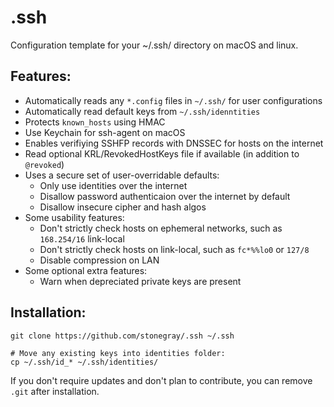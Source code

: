 # .ssh

Configuration template for your ~/.ssh/ directory on macOS and linux.

## Features:

- Automatically reads any `*.config` files in `~/.ssh/` for user configurations
- Automatically read default keys from `~/.ssh/idenntities`
- Protects `known_hosts` using HMAC
- Use Keychain for ssh-agent on macOS
- Enables verifiying SSHFP records with DNSSEC for hosts on the internet
- Read optional KRL/RevokedHostKeys file if available (in addition to `@revoked`)
- Uses a secure set of user-overridable defaults:
	- Only use identities over the internet
	- Disallow password authenticaion over the internet by default
	- Disallow insecure cipher and hash algos
- Some usability features:
	- Don't strictly check hosts on ephemeral networks, such as `168.254/16` link-local
	- Don't strictly check hosts on link-local, such as `fc*%%lo0` or `127/8`
	- Disable compression on LAN 
- Some optional extra features:
	- Warn when depreciated private keys are present



## Installation:

```
git clone https://github.com/stonegray/.ssh ~/.ssh

# Move any existing keys into identities folder:
cp ~/.ssh/id_* ~/.ssh/identities/
```

If you don't require updates and don't plan to contribute, you can remove `.git` after installation.



